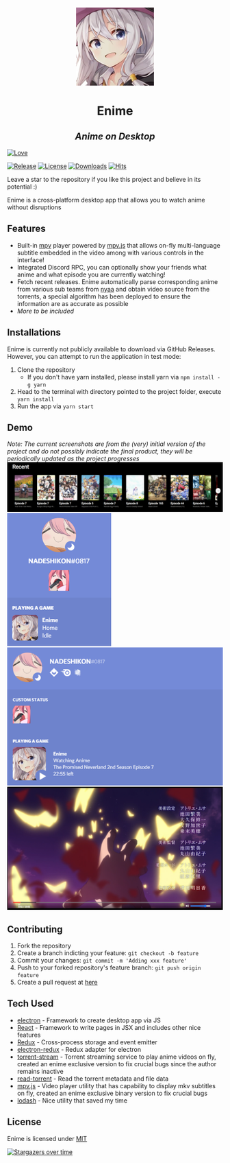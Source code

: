 <p align="center">
  <img src="https://github.com/Enime-Project/enime/blob/master/images/icon/icon-medium.png?raw=true" />  
</p>
 
<h1 align="center">Enime</h1>
<h2 align="center"><i>Anime on Desktop</i></h2>

[![Love](http://ForTheBadge.com/images/badges/built-with-love.svg)](https://github.com/Enime-Project/)

[![Release](https://img.shields.io/github/release/Enime-Project/enime.svg?style=flat-square)](https://github.com/Enime-Project/enime/releases/)
[![License](https://img.shields.io/github/license/Enime-Project/enime.svg?style=flat-square)](https://github.com/Enime-Project/enime/blob/master/LICENSE)
[![Downloads](https://img.shields.io/github/downloads/Enime-Project/enime/total?style=flat-square)](https://github.com/Enime-Project/enime/releases/latest)
[![Hits](https://hits.seeyoufarm.com/api/count/incr/badge.svg?url=https%3A%2F%2Fgithub.com%2FEnime-Project%2Fenime&count_bg=%236EFF00&title_bg=%23555555&icon=&icon_color=%23FFFFFF&title=hits&edge_flat=true)](https://hits.seeyoufarm.com)

Leave a star to the repository if you like this project and believe in its potential :)

Enime is a cross-platform desktop app that allows you to watch anime without disruptions

## Features

- Built-in [mpv](https://github.com/mpv-player/mpv) player powered by [mpv.js](https://github.com/Kagami/mpv.js) that allows on-fly multi-language subtitle embedded in the video among with various controls in the interface!
- Integrated Discord RPC, you can optionally show your friends what anime and what episode you are currently watching!
- Fetch recent releases. Enime automatically parse corresponding anime from various sub teams from [nyaa](https://nyaa.si) and obtain video source from the torrents, a special algorithm has been deployed to ensure the information are as accurate as possible
- _More to be included_

## Installations

Enime is currently not publicly available to download via GitHub Releases. However, you can attempt to run the application in test mode:

1. Clone the repository
   - If you don't have yarn installed, please install yarn via `npm install -g yarn`
2. Head to the terminal with directory pointed to the project folder, execute `yarn install`
3. Run the app via `yarn start`

## Demo

_Note: The current screenshots are from the (very) initial version of the project and do not possibly indicate the final product, they will be periodically updated as the project progresses_
![](images/screenshots/screenshot-1.png)
![](images/screenshots/screenshot-2.png)
![](images/screenshots/screenshot-3.png)
![](images/screenshots/screenshot-4.png)

## Contributing

1. Fork the repository
2. Create a branch indicting your feature: `git checkout -b feature`
3. Commit your changes: `git commit -m 'Adding xxx feature'`
4. Push to your forked repository's feature branch: `git push origin feature`
5. Create a pull request at [here](https://github.com/Enime-Project/enime/pulls)

## Tech Used

- [electron](https://www.electronjs.org/) - Framework to create desktop app via JS
- [React](https://reactjs.org/) - Framework to write pages in JSX and includes other nice features
- [Redux](https://redux.js.org/) - Cross-process storage and event emitter
- [electron-redux](https://github.com/klarna/electron-redux) - Redux adapter for electron
- [torrent-stream](https://github.com/mafintosh/torrent-stream) - Torrent streaming service to play anime videos on fly, created an enime exclusive version to fix crucial bugs since the author remains inactive
- [read-torrent](https://github.com/mafintosh/read-torrent) - Read the torrent metadata and file data
- [mpv.js](https://github.com/Kagami/mpv.js) - Video player utility that has capability to display mkv subtitles on fly, created an enime exclusive binary version to fix crucial bugs
- [lodash](https://lodash.com/) - Nice utility that saved my time

## License

Enime is licensed under [MIT](https://github.com/Enime-Project/enime/master/LICENSE)

[![Stargazers over time](https://starchart.cc/Enime-Project/enime.svg?version=flush-cache)](https://starchart.cc/Enime-Project/enime)
